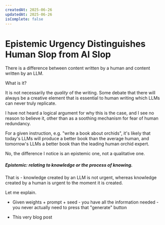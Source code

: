 ```yaml
---
createdAt: 2025-06-26
updatedAt: 2025-06-26
isComplete: false
---
```


# Epistemic Urgency Distinguishes Human Slop from AI Slop

There is a difference between content written by a human and content written by an LLM.

What is it?

It is not necessarily the _quality_ of the writing. Some debate that there will always be a creative element that is essential to human writing which LLMs can never truly replicate.

I have not heard a logical argument for why this is the case, and I see no reason to believe it, other than as a soothing mechanism for fear of human redundancy.

For a given instruction, e.g. "write a book about orchids", it's likely that today's LLMs will produce a better book than the average human, and tomorrow's LLMs a better book than the leading human orchid expert.

No, the difference I notice is an epistemic one, not a qualitative one.

##### _Epistemic: relating to knowledge or the process of knowing._

That is - knowledge created by an LLM is not urgent, whereas knowledge created by a human is urgent to the moment it is created.

Let me explain.

- Given weights + prompt + seed - you have all the information needed - you never actually need to press that "generate" button

- This very blog post
